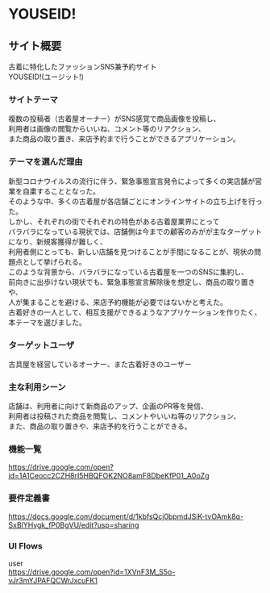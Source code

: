 # YOUSEID!

## サイト概要
古着に特化したファッションSNS兼予約サイト<br>
YOUSEID!(ユージット!)

### サイトテーマ
複数の投稿者（古着屋オーナー）がSNS感覚で商品画像を投稿し、<br>
利用者は画像の閲覧からいいね、コメント等のリアクション、<br>
また商品の取り置き、来店予約まで行うことができるアプリケーション。

### テーマを選んだ理由
新型コロナウイルスの流行に伴う、緊急事態宣言発令によって多くの実店舗が営業を自粛することとなった。<br>
そのような中、多くの古着屋が各店舗ごとにオンラインサイトの立ち上げを行った。<br>
しかし、それぞれの街でそれぞれの特色がある古着屋業界にとって<br>
バラバラになっている現状では、店舗側は今までの顧客のみがが主なターゲットになり、新規客獲得が難しく、<br>
利用者側にとっても、新しい店舗を見つけることが手間になることが、現状の問題点として挙げられる。<br>
このような背景から、バラバラになっている古着屋を一つのSNSに集約し、　<br>
前向きに出歩けない現状でも、緊急事態宣言解除後を想定し、商品の取り置きや、<br>
人が集まることを避ける、来店予約機能が必要ではないかと考えた。<br>
古着好きの一人として、相互支援ができるようなアプリケーションを作りたく、本テーマを選びました。

### ターゲットユーザ
古具屋を経営しているオーナー、また古着好きのユーザー

### 主な利用シーン
店舗は、利用者に向けて新商品のアップ、企画のPR等を発信、<br>
利用者は投稿された商品を閲覧し、コメントやいいね等のリアクション、<br>
また、商品の取り置きや、来店予約を行うことができる。

### 機能一覧
<https://drive.google.com/open?id=1A1Ceocc2CZH8rI5HBQFOK2NO8amF8DbeKfP01_A0oZg>

### 要件定義書
<https://docs.google.com/document/d/1kbfsQcj0bpmdJSiK-tvOAmk8q-SxBlYHvgk_fP0BgVU/edit?usp=sharing>

### UI Flows
 user<br>
 <https://drive.google.com/open?id=1XVnF3M_S5o-vJr3mYJPAFQCWrJxcuFK1>
